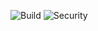 ![Build](https://github.com/Monsieur-Wary/zero-2-prod/workflows/Rust%20build/badge.svg?branch=master)
![Security](https://github.com/Monsieur-Wary/zero-2-prod/workflows/Security%20audit/badge.svg?branch=master)